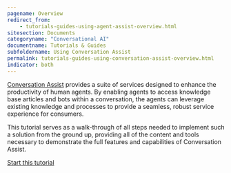 ```yaml
---
pagename: Overview
redirect_from:
    - tutorials-guides-using-agent-assist-overview.html
sitesection: Documents
categoryname: "Conversational AI"
documentname: Tutorials & Guides
subfoldername: Using Conversation Assist
permalink: tutorials-guides-using-conversation-assist-overview.html
indicator: both
---
```


[Conversation Assist](conversation-assist-overview.html) provides a suite of services designed to enhance the productivity of human agents. By enabling agents to access knowledge base articles and bots within a conversation, the agents can leverage existing knowledge and processes to provide a seamless, robust service experience for consumers.

This tutorial serves as a walk-through of all steps needed to implement such a solution from the ground up, providing all of the content and tools necessary to demonstrate the full features and capabilities of Conversation Assist.

[Start this tutorial](tutorials-guides-using-conversation-assist-prerequisite-steps.html)